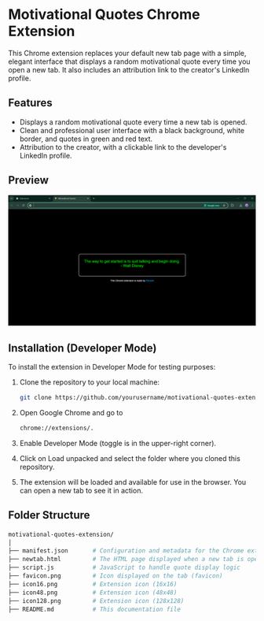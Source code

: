 # Motivational Quotes Chrome Extension

This Chrome extension replaces your default new tab page with a simple, elegant interface that displays a random motivational quote every time you open a new tab. It also includes an attribution link to the creator's LinkedIn profile.

## Features

- Displays a random motivational quote every time a new tab is opened.
- Clean and professional user interface with a black background, white border, and quotes in green and red text.
- Attribution to the creator, with a clickable link to the developer's LinkedIn profile.

## Preview

![Motivational Quotes Extension Preview](snapshot.png) <!-- Add a screenshot here -->

## Installation (Developer Mode)

To install the extension in Developer Mode for testing purposes:

1. Clone the repository to your local machine:

   ```bash
   git clone https://github.com/yourusername/motivational-quotes-extension.git

2. Open Google Chrome and go to

   ```bash
   chrome://extensions/.

3. Enable Developer Mode (toggle is in the upper-right corner).

4. Click on Load unpacked and select the folder where you cloned this repository.

5. The extension will be loaded and available for use in the browser. You can open a new tab to see it in action.

## Folder Structure
```bash
motivational-quotes-extension/
│
├── manifest.json       # Configuration and metadata for the Chrome extension
├── newtab.html         # The HTML page displayed when a new tab is opened
├── script.js           # JavaScript to handle quote display logic
├── favicon.png         # Icon displayed on the tab (favicon)
├── icon16.png          # Extension icon (16x16)
├── icon48.png          # Extension icon (48x48)
├── icon128.png         # Extension icon (128x128)
├── README.md           # This documentation file
